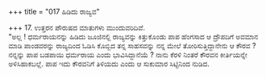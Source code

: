 +++
title = "017 ಹಿಡಿದು ರಾಜ್ಯವ"

+++
17. ಉತ್ತರನ ಪೌರುಷದ ಮಾತುಗಳು ಮುಂದುವರಿದಿವೆ.   
"ಅಲ್ಲ ! ಧರ್ಮರಾಯನನ್ನು ಹಿಡಿದು ಜೂಜಿನಲ್ಲಿ ರಾಜ್ಯವನ್ನು ಕಿತ್ತುಕೊಂಡು ಪಾಪ ಹೆಂಗಸಾದ ಆ ದ್ರೌಪದಿಗೆ ಅವಮಾನ ಮಾಡಿ ಪಾಂಡವರನ್ನು ರಾಜ್ಯದಿಂದ ಓಡಿಸಿ ಕೊಬ್ಬಿದ ತನ್ನ ಸಾಹಸವನ್ನು ನನ್ನ ಮೇಲೆ ತೋರಿಸುತ್ತಿದ್ದಾನೇನು ಆ ಕೌರವ ? ನನ್ನನ್ನು ಪಾಪ ಬಡಪಾಯಿ  ಧರ್ಮರಾಯ ಎಂದು ಭಾವಿಸಿದ್ದಾನೆಯೆ ? ನಾನು ಕೆರಳಿ ನಿಂತರೆ ಕೌರವನ ಕೀರ್ತಿಯನ್ನೇ ಅಳಿಸಿಹಾಕಬಲ್ಲೆ. ಪಾಪ ಇದು ಕೌರವನಿಗೆ ತಿಳಿಯದು ಎಂದು ಆ ಸುಕುಮಾರ ಸಿಟ್ಟಿನಿಂದ ನುಡಿದ.